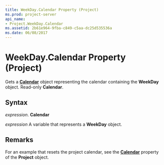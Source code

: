 ```yaml
---
title: WeekDay.Calendar Property (Project)
ms.prod: project-server
api_name:
- Project.WeekDay.Calendar
ms.assetid: 2b61e964-9fba-c849-c5aa-dc25d535536a
ms.date: 06/08/2017
---
```



# WeekDay.Calendar Property (Project)

Gets a  **[Calendar](Project.Calendar.md)** object representing the calendar containing the **WeekDay** object. Read-only **Calendar**.


## Syntax

 _expression_. **Calendar**

 _expression_ A variable that represents a **WeekDay** object.


## Remarks

For an example that resets the project calendar, see the  **[Calendar](Project.Project.Calendar.md)** property of the **Project** object.


